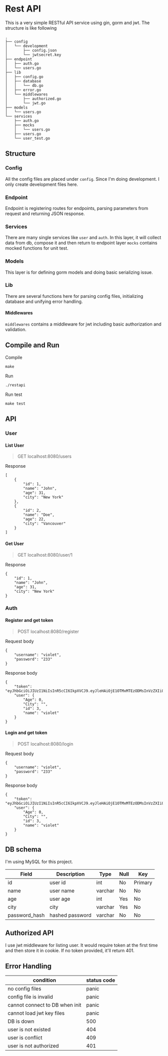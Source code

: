 # Rest API
This is a very simple RESTful API service using gin, gorm and jwt.
The structure is like following
```
.
├── config
│   └── development
│       ├── config.json
│       └── jwtsecret.key
├── endpoint
│   ├── auth.go
│   └── users.go
├── lib
│   ├── config.go
│   ├── database
│   │   └── db.go
│   ├── error.go
│   └── middlewares
│       ├── authorized.go
│       └── jwt.go
├── models
│   └── users.go
└── services
    ├── auth.go
    ├── mocks
    │   └── users.go
    ├── users.go
    └── user_test.go

```

## Structure
### Config
All the config files are placed under `config`. Since I'm doing development. I only create development files here.

### Endpoint
Endpoint is registering routes for endpoints, parsing parameters from request and returning JSON response.

### Services
There are many single services like `user` and `auth`. In this layer, it will collect data from db, compose it and then return to endpoint layer
`mocks` contains mocked functions for unit test.

### Models
This layer is for defining gorm models and doing basic serializing issue.

### Lib
There are several functions here for parsing config files, initializing database and unifying error handling.

#### Middlewares
`middlewares` contains a middleware for jwt including basic authorization and validation.

## Compile and Run
Compile
```
make
```
Run
```
./restapi
```
Run test
```
make test
```
## API
### User
#### List User
> GET localhost:8080/users

Response
```
[
    {
        "id": 1,
        "name": "John",
        "age": 31,
        "city": "New York"
    },
    {
        "id": 2,
        "name": "Doe",
        "age": 22,
        "city": "Vancouver"
    }
]
```
#### Get User
> GET localhost:8080/user/1

Response
```
{
    "id": 1,
    "name": "John",
    "age": 31,
    "city": "New York"
}
```
### Auth
#### Register and get token
> POST localhost:8080/register

Request body
```
{
    "username": "violet",
    "password": "233"
}
```
Response body
```
{
    "token": "eyJhbGciOiJIUzI1NiIsInR5cCI6IkpXVCJ9.eyJleHAiOjE1OTMxMTEzODMsInVzZXIiOnsiQWdlIjowLCJDaXR5IjoiIiwiaWQiOjMsIm5hbWUiOiJ2aW9sZXQifX0.DFZ7REZuUlJife4cZ3_fSC94TV54R0Yemh6smq1zQt0",
    "user": {
        "Age": 0,
        "City": "",
        "id": 3,
        "name": "violet"
    }
}
```
#### Login and get token
> POST localhost:8080/login

Request body
```
{
    "username": "violet",
    "password": "233"
}
```
Response body
```
{
    "token": "eyJhbGciOiJIUzI1NiIsInR5cCI6IkpXVCJ9.eyJleHAiOjE1OTMxMTEzODMsInVzZXIiOnsiQWdlIjowLCJDaXR5IjoiIiwiaWQiOjMsIm5hbWUiOiJ2aW9sZXQifX0.DFZ7REZuUlJife4cZ3_fSC94TV54R0Yemh6smq1zQt0",
    "user": {
        "Age": 0,
        "City": "",
        "id": 3,
        "name": "violet"
    }
}
```
## DB schema
I'm using MySQL for this project.

| Field | Description | Type | Null | Key |
| ------- | ------------- | ------ | ------ | ----- |
| id    | user id     | int  | No   | Primary |
| name  | user name   | varchar | No  | No |
| age   | user age    | int     | Yes | No |
| city  | city        | varchar | Yes | No |
| password_hash | hashed password | varchar | No | No |

## Authorized API
I use jwt middleware for listing user. It would require token at the first time and then store it in cookie. If no token provided, it'll return 401.

## Error Handling
| condition | status code |
|---|---|
| no config files | panic |
| config file is invalid | panic |
| cannot connect to DB when init | panic |
| cannot load jwt key files | panic |
| DB is down | 500 |
| user is not existed | 404 |
| user is conflict | 409 |
| user is not authorized | 401 |